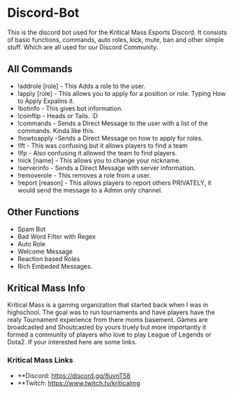 # Discord-Bot
This is the discord bot used for the Kritical Mass Esports Discord. It consists of basic functions, commands, auto roles, kick, mute, ban and other simple stuff. Which are all used for our Discord Community.
## All Commands
* !addrole [role] - This Adds a role to the user.
* !apply [role] - This allows you to apply for a position or role. Typing How to Apply Expalins it.
* !botinfo - This gives bot information.
* !coinflip - Heads or Tails. :D
* !commands - Sends a Direct Message to the user with a list of the commands. Kinda like this.
* !howtoapply -Sends a Direct Message on how to apply for roles.
* !lft - This was confusing but it allows players to find a team
* !lfp - Also confusing it allowed the team to find players.
* !nick [name] - This allows you to change your nickname.
* !serverinfo - Sends a Direct Message with server information.
* !removerole - This removes a role from a user.
* !report [reason] - This allows players to report others PRIVATELY, it would send the message to a Admin only channel.
## Other Functions
* Spam Bot
* Bad Word Filter with Regex
* Auto Role
* Welcome Message
* Reaction based Roles
* Rich Embeded Messages.
## Kritical Mass Info
Kritical Mass is a gaming organization that started back when I was in highschool. The goal was to run tournaments and have players have the realy Tournament experience from there moms basement. Games are broadcasted and Shoutcasted by yours truely but more importantly it formed a community of players who love to play League of Legends or Dota2. If your interested here are some links.
### Kritical Mass Links 
* **Discord: https://discord.gg/8uvnT58
* **Twitch: https://www.twitch.tv/kriticalmg
